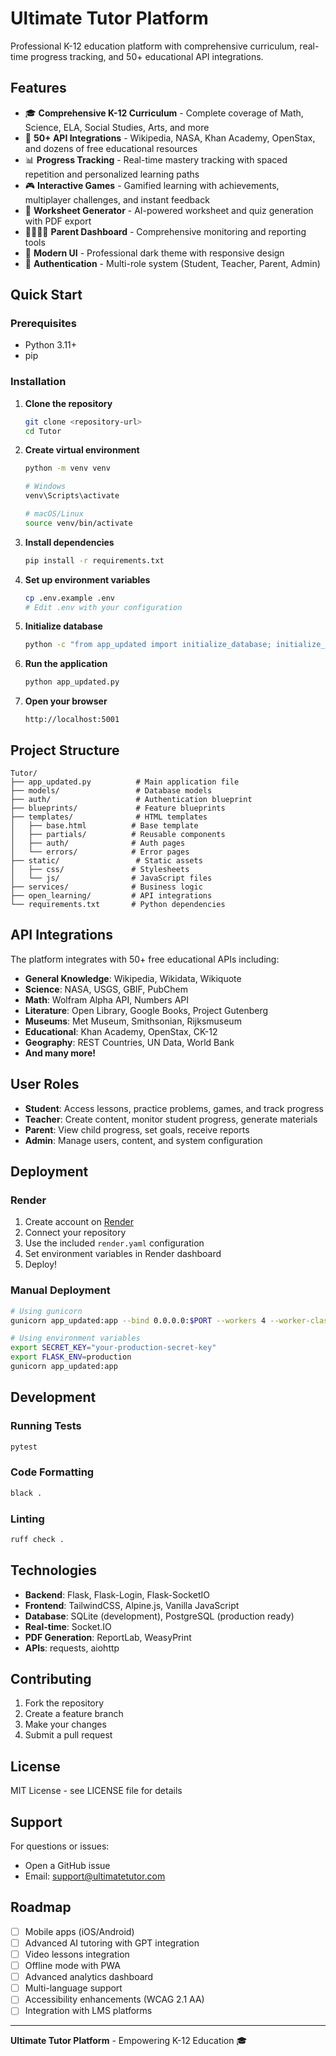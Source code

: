 # Ultimate Tutor Platform

Professional K-12 education platform with comprehensive curriculum, real-time progress tracking, and 50+ educational API integrations.

## Features

- 🎓 **Comprehensive K-12 Curriculum** - Complete coverage of Math, Science, ELA, Social Studies, Arts, and more
- 🔌 **50+ API Integrations** - Wikipedia, NASA, Khan Academy, OpenStax, and dozens of free educational resources
- 📊 **Progress Tracking** - Real-time mastery tracking with spaced repetition and personalized learning paths
- 🎮 **Interactive Games** - Gamified learning with achievements, multiplayer challenges, and instant feedback
- 📄 **Worksheet Generator** - AI-powered worksheet and quiz generation with PDF export
- 👨‍👩‍👧‍👦 **Parent Dashboard** - Comprehensive monitoring and reporting tools
- 🎨 **Modern UI** - Professional dark theme with responsive design
- 🔐 **Authentication** - Multi-role system (Student, Teacher, Parent, Admin)

## Quick Start

### Prerequisites

- Python 3.11+
- pip

### Installation

1. **Clone the repository**
   ```bash
   git clone <repository-url>
   cd Tutor
   ```

2. **Create virtual environment**
   ```bash
   python -m venv venv
   
   # Windows
   venv\Scripts\activate
   
   # macOS/Linux
   source venv/bin/activate
   ```

3. **Install dependencies**
   ```bash
   pip install -r requirements.txt
   ```

4. **Set up environment variables**
   ```bash
   cp .env.example .env
   # Edit .env with your configuration
   ```

5. **Initialize database**
   ```bash
   python -c "from app_updated import initialize_database; initialize_database()"
   ```

6. **Run the application**
   ```bash
   python app_updated.py
   ```

7. **Open your browser**
   ```
   http://localhost:5001
   ```

## Project Structure

```
Tutor/
├── app_updated.py          # Main application file
├── models/                 # Database models
├── auth/                   # Authentication blueprint
├── blueprints/             # Feature blueprints
├── templates/              # HTML templates
│   ├── base.html          # Base template
│   ├── partials/          # Reusable components
│   ├── auth/              # Auth pages
│   └── errors/            # Error pages
├── static/                 # Static assets
│   ├── css/               # Stylesheets
│   └── js/                # JavaScript files
├── services/              # Business logic
├── open_learning/         # API integrations
└── requirements.txt       # Python dependencies
```

## API Integrations

The platform integrates with 50+ free educational APIs including:

- **General Knowledge**: Wikipedia, Wikidata, Wikiquote
- **Science**: NASA, USGS, GBIF, PubChem
- **Math**: Wolfram Alpha API, Numbers API
- **Literature**: Open Library, Google Books, Project Gutenberg
- **Museums**: Met Museum, Smithsonian, Rijksmuseum
- **Educational**: Khan Academy, OpenStax, CK-12
- **Geography**: REST Countries, UN Data, World Bank
- **And many more!**

## User Roles

- **Student**: Access lessons, practice problems, games, and track progress
- **Teacher**: Create content, monitor student progress, generate materials
- **Parent**: View child progress, set goals, receive reports
- **Admin**: Manage users, content, and system configuration

## Deployment

### Render

1. Create account on [Render](https://render.com)
2. Connect your repository
3. Use the included `render.yaml` configuration
4. Set environment variables in Render dashboard
5. Deploy!

### Manual Deployment

```bash
# Using gunicorn
gunicorn app_updated:app --bind 0.0.0.0:$PORT --workers 4 --worker-class eventlet

# Using environment variables
export SECRET_KEY="your-production-secret-key"
export FLASK_ENV=production
gunicorn app_updated:app
```

## Development

### Running Tests

```bash
pytest
```

### Code Formatting

```bash
black .
```

### Linting

```bash
ruff check .
```

## Technologies

- **Backend**: Flask, Flask-Login, Flask-SocketIO
- **Frontend**: TailwindCSS, Alpine.js, Vanilla JavaScript
- **Database**: SQLite (development), PostgreSQL (production ready)
- **Real-time**: Socket.IO
- **PDF Generation**: ReportLab, WeasyPrint
- **APIs**: requests, aiohttp

## Contributing

1. Fork the repository
2. Create a feature branch
3. Make your changes
4. Submit a pull request

## License

MIT License - see LICENSE file for details

## Support

For questions or issues:
- Open a GitHub issue
- Email: support@ultimatetutor.com

## Roadmap

- [ ] Mobile apps (iOS/Android)
- [ ] Advanced AI tutoring with GPT integration
- [ ] Video lessons integration
- [ ] Offline mode with PWA
- [ ] Advanced analytics dashboard
- [ ] Multi-language support
- [ ] Accessibility enhancements (WCAG 2.1 AA)
- [ ] Integration with LMS platforms

---

**Ultimate Tutor Platform** - Empowering K-12 Education 🎓